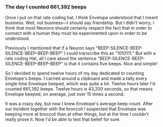 ### The day I counted 661,392 beeps

Once I put on that rate coding hat, I think Envelope understood that I meant business. Well, not business&mdash;I should say friendship. But I didn't worry; I think that most Neurons should certainly respect the fact that in order to connect with a human they must be experimented upon in order to be understood.

Previously I mentioned that if a Neuron says "BEEP-SILENCE-BEEP-SILENCE-BEEP-BEEP-BEEP" I could transcribe this as "1010111." But with a rate coding Hat, all I care about the sentence "BEEP-SILENCE-BEEP-SILENCE-BEEP-BEEP-BEEP" is that it contains five beeps. Nice and simple!

So I decided to spend twelve hours of my day dedicated to counting Envelope's beeps. I carried around a clipboard and made a tally every single time Envelope beeped, which was quite a lot. Twelve hours later I'd counted 661,392 beeps. Twelve hours is 43,200 seconds, so that means Envelope beeped, on average, just over 15 times a second.

It was a crazy day, but now I knew Envelope's average beep count. After our incident together with the broccoli I suspected that Envelope was beeping more at broccoli than at other things, but at the time I couldn't really prove it. Now I'd be able to test that belief for sure.
